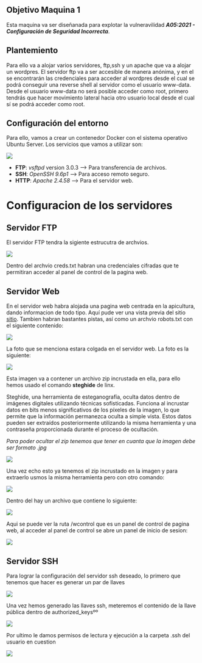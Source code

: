 ## Objetivo Maquina 1
Esta maquina va ser diseñanada para explotar la vulneravilidad ***A05:2021 - Configuración de Seguridad Incorrecta***.

## Plantemiento
Para ello va a alojar varios servidores, ftp,ssh y un apache que va a alojar un wordpres. El servidor ftp va a ser accesible de manera anónima, y en el se encontrarán las credenciales para acceder al wordpres desde el cual se podrá conseguir una reverse shell al servidor como el usuario www-data. Desde el usuario www-data no será posible acceder como root, primero tendrás que hacer movimiento lateral hacia otro usuario local desde el cual sí se podrá acceder como root. 


## Configuración del entorno
Para ello, vamos a crear un contenedor Docker con el sistema operativo Ubuntu Server. Los servicios que vamos a utilizar son:

![](/Assets/M1.0.png)

- **FTP**: *vsftpd* version 3.0.3 --> Para transferencia de archivos.
- **SSH**: *OpenSSH 9.6p1* --> Para acceso remoto seguro.
- **HTTP**: *Apache 2.4.58* --> Para el servidor web.
 
# Configuracion de los servidores

## Servidor FTP

El servidor FTP tendra la sigiente estrucutra de archvios.

![](/Assets/rutasftp.png)

Dentro del archvio creds.txt habran una credenciales cifradas que te permitiran acceder al panel de control de la pagina web.

## Servidor Web


En el servidor web habra alojada una pagina web centrada en la apicultura, dando informacion de todo tipo. 
Aquí pude ver una vista previa del sitio [sitio](https://pro2y38.000webhostapp.com/).
Tambien habran bastantes pistas, así como un archvio robots.txt con el siguiente contenido:

![](/Assets/robots.png)

La foto que se menciona estara colgada en el servidor web. La foto es la siguiente:

![](/Assets/foton.jpeg)

Esta imagen va a contener un archivo zip incrustada en ella, para ello hemos usado el comando **steghide** de linx.

Steghide, una herramienta de esteganografía, oculta datos dentro de imágenes digitales utilizando técnicas sofisticadas. Funciona al incrustar datos en bits menos significativos de los píxeles de la imagen, lo que permite que la información permanezca oculta a simple vista. Estos datos pueden ser extraídos posteriormente utilizando la misma herramienta y una contraseña proporcionada durante el proceso de ocultación.


*Para poder ocultar el zip tenemos que tener en cuanta que la imagen debe ser formato .jpg*

![](/Assets/steg.png)

Una vez echo esto ya tenemos el zip incrustado en la imagen y para extraerlo usmos la misma herramienta pero con otro comando:

![](/Assets/stegextarct.png)

Dentro del hay un archivo que contiene lo siguiente: 

![](/Assets/zip.png)

Aqui se puede ver la ruta /wcontrol que es un panel de control de pagina web, al acceder al panel de control se abre un panel de inicio de sesion:

![](/Assets/login.png)


## Servidor SSH

Para lograr la configuración del servidor ssh deseado, lo primero que tenemos que hacer es generar un par de llaves

![](/Assets/configuracion_ssh_1.PNG)

Una vez hemos generado las llaves ssh, meteremos el contenido de la llave pública dentro de authorized_keysºº

![](/Assets/configuracion_ssh_2.PNG)

Por ultimo le damos permisos de lectura y ejecución a la carpeta .ssh del usuario en cuestion

![](/Assets/configuracion_ssh_3.PNG)
